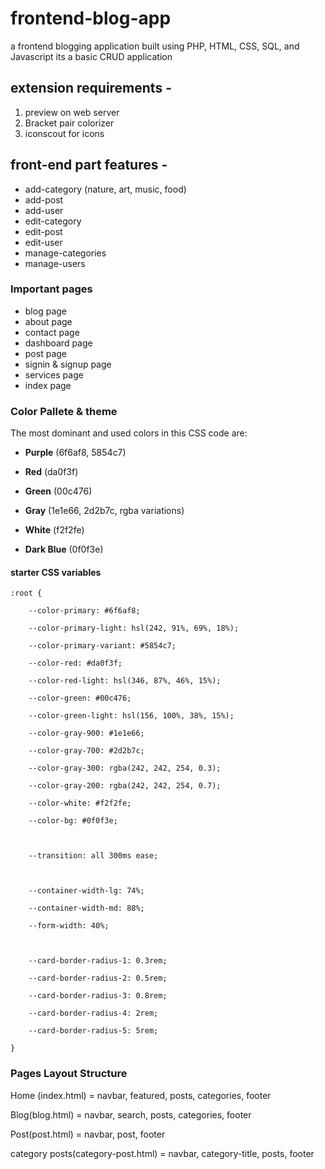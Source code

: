 # frontend-blog-app
 a frontend blogging application built using PHP, HTML, CSS, SQL, and Javascript its a basic CRUD application

## extension requirements -

1) preview on web server
2) Bracket pair colorizer
3) iconscout for icons
## front-end part features -

- add-category (nature, art, music, food)
- add-post 
- add-user
- edit-category
- edit-post
- edit-user
- manage-categories
- manage-users

### Important pages

- blog page
- about page
- contact page
- dashboard page
- post page
- signin & signup page
- services page 
- index page

### Color Pallete & theme

The most dominant and used colors in this CSS code are:

- **Purple** (6f6af8, 5854c7)

- **Red** (da0f3f)

- **Green** (00c476)

- **Gray** (1e1e66, 2d2b7c, rgba variations)

- **White** (f2f2fe) 

- **Dark Blue** (0f0f3e)

#### starter CSS variables 

```
:root {

	--color-primary: #6f6af8;

    --color-primary-light: hsl(242, 91%, 69%, 18%);

    --color-primary-variant: #5854c7;

    --color-red: #da0f3f;

    --color-red-light: hsl(346, 87%, 46%, 15%);

    --color-green: #00c476;

    --color-green-light: hsl(156, 100%, 38%, 15%);

    --color-gray-900: #1e1e66;

    --color-gray-700: #2d2b7c;

    --color-gray-300: rgba(242, 242, 254, 0.3);

    --color-gray-200: rgba(242, 242, 254, 0.7);

    --color-white: #f2f2fe;

    --color-bg: #0f0f3e;

  

    --transition: all 300ms ease;

  

    --container-width-lg: 74%;

    --container-width-md: 88%;

    --form-width: 40%;

  

    --card-border-radius-1: 0.3rem;

    --card-border-radius-2: 0.5rem;

    --card-border-radius-3: 0.8rem;

    --card-border-radius-4: 2rem;

    --card-border-radius-5: 5rem;

}
```

### Pages Layout Structure

Home (index.html) = navbar, featured, posts, categories, footer

Blog(blog.html) = navbar, search, posts, categories, footer

Post(post.html) = navbar, post, footer

category posts(category-post.html) = navbar, category-title, posts, footer

